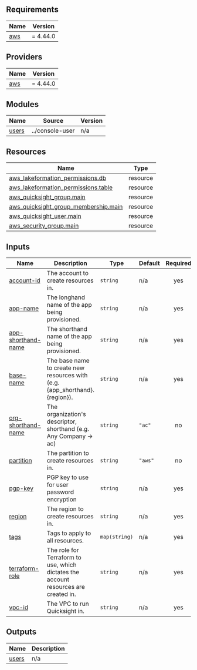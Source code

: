 ## Requirements

| Name | Version |
|------|---------|
| <a name="requirement_aws"></a> [aws](#requirement\_aws) | = 4.44.0 |

## Providers

| Name | Version |
|------|---------|
| <a name="provider_aws"></a> [aws](#provider\_aws) | = 4.44.0 |

## Modules

| Name | Source | Version |
|------|--------|---------|
| <a name="module_users"></a> [users](#module\_users) | ../console-user | n/a |

## Resources

| Name | Type |
|------|------|
| [aws_lakeformation_permissions.db](https://registry.terraform.io/providers/hashicorp/aws/4.44.0/docs/resources/lakeformation_permissions) | resource |
| [aws_lakeformation_permissions.table](https://registry.terraform.io/providers/hashicorp/aws/4.44.0/docs/resources/lakeformation_permissions) | resource |
| [aws_quicksight_group.main](https://registry.terraform.io/providers/hashicorp/aws/4.44.0/docs/resources/quicksight_group) | resource |
| [aws_quicksight_group_membership.main](https://registry.terraform.io/providers/hashicorp/aws/4.44.0/docs/resources/quicksight_group_membership) | resource |
| [aws_quicksight_user.main](https://registry.terraform.io/providers/hashicorp/aws/4.44.0/docs/resources/quicksight_user) | resource |
| [aws_security_group.main](https://registry.terraform.io/providers/hashicorp/aws/4.44.0/docs/resources/security_group) | resource |

## Inputs

| Name | Description | Type | Default | Required |
|------|-------------|------|---------|:--------:|
| <a name="input_account-id"></a> [account-id](#input\_account-id) | The account to create resources in. | `string` | n/a | yes |
| <a name="input_app-name"></a> [app-name](#input\_app-name) | The longhand name of the app being provisioned. | `string` | n/a | yes |
| <a name="input_app-shorthand-name"></a> [app-shorthand-name](#input\_app-shorthand-name) | The shorthand name of the app being provisioned. | `string` | n/a | yes |
| <a name="input_base-name"></a> [base-name](#input\_base-name) | The base name to create new resources with (e.g. {app\_shorthand}.{region}). | `string` | n/a | yes |
| <a name="input_org-shorthand-name"></a> [org-shorthand-name](#input\_org-shorthand-name) | The organization's descriptor, shorthand (e.g. Any Company -> ac) | `string` | `"ac"` | no |
| <a name="input_partition"></a> [partition](#input\_partition) | The partition to create resources in. | `string` | `"aws"` | no |
| <a name="input_pgp-key"></a> [pgp-key](#input\_pgp-key) | PGP key to use for user password encryption | `string` | n/a | yes |
| <a name="input_region"></a> [region](#input\_region) | The region to create resources in. | `string` | n/a | yes |
| <a name="input_tags"></a> [tags](#input\_tags) | Tags to apply to all resources. | `map(string)` | n/a | yes |
| <a name="input_terraform-role"></a> [terraform-role](#input\_terraform-role) | The role for Terraform to use, which dictates the account resources are created in. | `string` | n/a | yes |
| <a name="input_vpc-id"></a> [vpc-id](#input\_vpc-id) | The VPC to run Quicksight in. | `string` | n/a | yes |

## Outputs

| Name | Description |
|------|-------------|
| <a name="output_users"></a> [users](#output\_users) | n/a |
